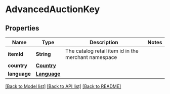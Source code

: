 # AdvancedAuctionKey

## Properties
Name | Type | Description | Notes
------------ | ------------- | ------------- | -------------
**itemId** | **String** | The catalog retail item id in the merchant namespace | 
**country** | [**Country**](Country.md) |  | 
**language** | [**Language**](Language.md) |  | 

[[Back to Model list]](../README.md#documentation-for-models) [[Back to API list]](../README.md#documentation-for-api-endpoints) [[Back to README]](../README.md)


